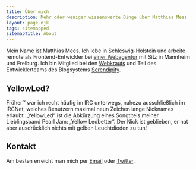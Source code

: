 ```yaml
---
title: Über mich
description: Mehr oder weniger wissenswerte Dinge über Matthias Mees
layout: page.njk
tags: sitemapped
sitemapTitle: About
---
```


Mein Name ist Matthias Mees. Ich lebe [in Schleswig-Holstein](https://de.wikipedia.org/wiki/Eutin) und arbeite remote als Frontend-Entwickler bei [einer Webagentur](https://www.gebruederheitz.de) mit Sitz in Mannheim und Freiburg. Ich bin Mitglied bei den [Webkrauts](http://webkrauts.de) und Teil des Entwicklerteams des Blogsystems [Serendipity](https://s9y.org).

## YellowLed?

Früher™ war ich recht häufig im IRC unterwegs, nahezu ausschließlich im IRCNet, welches Benutzern maximal neun Zeichen lange Nicknames erlaubt. „YellowLed“ ist die Abkürzung eines Songtitels meiner Lieblingsband Pearl Jam: „Yellow Ledbetter“. Der Nick ist geblieben, er hat aber ausdrücklich nichts mit gelben Leuchtdioden zu tun!

## Kontakt

Am besten erreicht man mich per [Email](mailto:mm@yellowled.de) oder [Twitter](https://twitter.com/yellowled).
